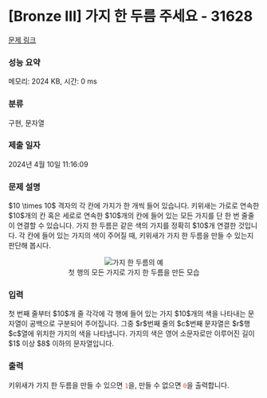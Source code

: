 # [Bronze III] 가지 한 두름 주세요 - 31628 

[문제 링크](https://www.acmicpc.net/problem/31628) 

### 성능 요약

메모리: 2024 KB, 시간: 0 ms

### 분류

구현, 문자열

### 제출 일자

2024년 4월 10일 11:16:09

### 문제 설명

<p>$10 \times 10$ 격자의 각 칸에 가지가 한 개씩 들어 있습니다. 키위새는 가로로 연속한 $10$개의 칸 혹은 세로로 연속한 $10$개의 칸에 들어 있는 모든 가지를 단 한 번 줄줄이 연결할 수 있습니다. 가지 한 두름은 같은 색의 가지를 정확히 $10$개 연결한 것입니다. 각 칸에 들어 있는 가지의 색이 주어질 때, 키위새가 가지 한 두름을 만들 수 있는지 판단해 봅시다.</p>

<p style="display:flex;flex-direction:column;align-items:center;"><img alt="가지 한 두름의 예" src="" style="max-height:24em;max-width:100%"><span style="text-align:center;">첫 행의 모든 가지로 가지 한 두름을 만든 모습</span></p>

### 입력 

 <p>첫 번째 줄부터 $10$개 줄 각각에 각 행에 들어 있는 가지 $10$개의 색을 나타내는 문자열이 공백으로 구분되어 주어집니다. 그중 $r$번째 줄의 $c$번째 문자열은 $r$행 $c$열에 위치한 가지의 색을 나타냅니다. 가지의 색은 영어 소문자로만 이루어진 길이 $1$ 이상 $8$ 이하의 문자열입니다.</p>

### 출력 

 <p>키위새가 가지 한 두름을 만들 수 있으면 <span style="color:#e74c3c;"><code>1</code></span>을, 만들 수 없으면 <span style="color:#e74c3c;"><code>0</code></span>을 출력합니다.</p>

